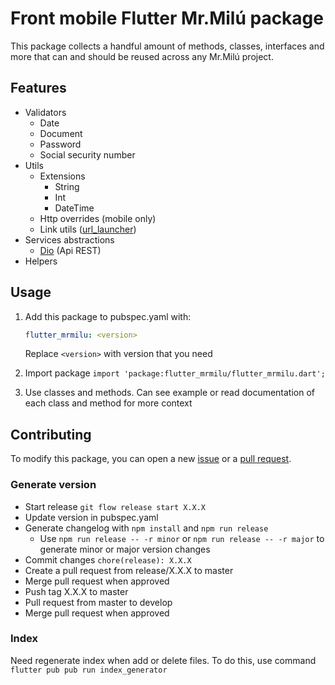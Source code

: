 # Front mobile Flutter Mr.Milú package

This package collects a handful amount of methods, classes, interfaces and more that can and should be reused across any Mr.Milú project.

## Features

- Validators
  - Date
  - Document
  - Password
  - Social security number
- Utils
  - Extensions
    - String
    - Int
    - DateTime
  - Http overrides (mobile only)
  - Link utils ([url_launcher](https://pub.dev/packages/url_launcher))
- Services abstractions
  - [Dio](https://pub.dev/packages/dio) (Api REST)
- Helpers

## Usage

1. Add this package to pubspec.yaml with:

    ```yaml
    flutter_mrmilu: <version>
    ```

    Replace `<version>` with version that you need

2. Import package `import 'package:flutter_mrmilu/flutter_mrmilu.dart';`
3. Use classes and methods. Can see example or read documentation of each class and method for more context

## Contributing

To modify this package, you can open a new [issue](https://github.com/mrmilu/flutter_mrmilu/issues/new/choose) or a [pull request](https://github.com/mrmilu/flutter_mrmilu/compare).

### Generate version

- Start release `git flow release start X.X.X`
- Update version in pubspec.yaml
- Generate changelog with `npm install` and `npm run release`
  - Use `npm run release -- -r minor` or `npm run release -- -r major` to generate minor or major version changes
- Commit changes `chore(release): X.X.X`
- Create a pull request from release/X.X.X to master
- Merge pull request when approved
- Push tag X.X.X to master
- Pull request from master to develop
- Merge pull request when approved

### Index

Need regenerate index when add or delete files. To do this, use command `flutter pub pub run index_generator`
